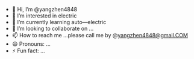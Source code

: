 - 👋 Hi, I’m @yangzhen4848
- 👀 I’m interested in electric
- 🌱 I’m currently learning auto—electric
- 💞️ I’m looking to collaborate on ...
- 📫 How to reach me ...please call me by @yangzhen4848@gmail.COM
- 😄 Pronouns: ...
- ⚡ Fun fact: ...

<!---
yangzhen4848/yangzhen4848 is a ✨ special ✨ repository because its `README.md` (this file) appears on your GitHub profile.
You can click the Preview link to take a look at your changes.
--->
